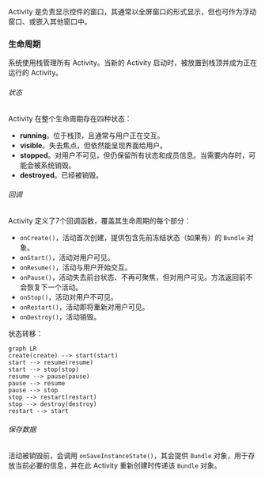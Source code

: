 Activity 是负责显示控件的窗口，其通常以全屏窗口的形式显示，但也可作为浮动窗口、或嵌入其他窗口中。

### 生命周期

系统使用栈管理所有 Activity。当新的 Activity 启动时，被放置到栈顶并成为正在运行的 Activity。

###### 状态

Activity 在整个生命周期存在四种状态：

* **running**。位于栈顶，且通常与用户正在交互。
* **visible**。失去焦点，但依然能呈现界面给用户。
* **stopped**。对用户不可见，但仍保留所有状态和成员信息。当需要内存时，可能会被系统销毁。
* **destroyed**。已经被销毁。

###### 回调

Activity 定义了7个回调函数，覆盖其生命周期的每个部分：

* `onCreate()`，活动首次创建，提供包含先前冻结状态（如果有）的 `Bundle` 对象。
* `onStart()`，活动对用户可见。
* `onResume()`，活动与用户开始交互。
* `onPause()`，活动失去前台状态、不再可聚焦，但对用户可见。方法返回前不会恢复下一个活动。
* `onStop()`，活动对用户不可见。
* `onRestart()`，活动即将重新对用户可见。
* `onDestroy()`，活动销毁。

状态转移：
```mermaid
graph LR
create(create) --> start(start)
start --> resume(resume)
start --> stop(stop)
resume --> pause(pause)
pause --> resume
pause --> stop
stop --> restart(restart)
stop --> destroy(destroy)
restart --> start
```

###### 保存数据

活动被销毁前，会调用 `onSaveInstanceState()`，其会提供 `Bundle` 对象，用于存放当前必要的信息，并在此 Activity 重新创建时传递该 `Bundle` 对象。
